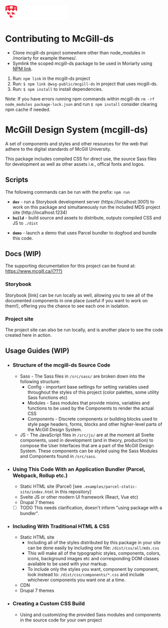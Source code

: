<img src="./src/sass/assets/mcgill-logo-red-reverse-XL-header.svg" width="200">

# Contributing to McGill-ds
 * Clone mcgill-ds project somewhere other than node_modules in /moriarty for example themes/.
 * Symlink the scoped mcgill-ds package to be used in Moriarty using [NPM link](https://docs.npmjs.com/cli/link).

 1. Run: `npm link` in the mcgill-ds project
 2. Run: `$ npm link @wsg-public/mcgill-ds` in project that uses mcgill-ds.
 3. Run: `$ npm install` to install dependencies.

 Note: If you have errors running npm commands within mcgill-ds
 `rm -rf node_modules package-lock.json` and run `$ npm install` consider clearing npm cache if needed.

# McGill Design System (mcgill-ds)

A set of components and styles and other resources for the web that adhere to the digital standards of McGill University.


This package includes compiled CSS for direct use, the source Sass files for development as well as other assets i.e., offical fonts and logos.

 <!-- 1. Clone, then run: `npm install`.
 1. To develop this package with Storybook and to see the documentation: `npm run dev`.
 1. To build the source and assets for distribution: `npm run build`.
 1. To launch a demo that uses Parcel bundler: `npm run demo`. Go to `http://localhost:1234` -->


 ## Scripts
 The following commands can be run with the prefix: `npm run `
 * **`dev`** - run a Storybook development server (https://localhost:3001) to work on this package and simultaneously run the included MDS project site (http://localhost:1234)
 * **`build`** - build source and assets to distribute, outputs compiled CSS and JS to `./dist`
 <!-- * test (run tests) -->
 * **`demo`** - launch a demo that uses Parcel bundler to dogfood and bundle this code.
 <!-- * deploy (build source and distribute to a remote server for hosting) -->

## Docs (WIP)
The supporting documentation for this project can be found at: https://www.mcgill.ca/{???}
### Storybook
Storybook [link] can be run locally as well, allowing you to see all of the documented components in one place (useful if you want to work on them!), offering you the chance to see each one in isolation.
### Project site
The project site can also be run locally, and is another place to see the code created here in action.

 ## Usage Guides (WIP)
  * ### Structure of the mcgill-ds Source Code
    * Sass - The Sass files in `/src/sass/` are broken down into the following structure:
      * Config - important base settings for setting variables used throughout the styles of this project (color palettes, some utility Sass functions etc)
      * Modules - Sass modules that provide mixins, variables and functions to be used by the Components to render the actual CSS
      * Components - Discrete components or building blocks used to style page headers, forms, blocks and other higher-level parts of the McGill Design System.
    * JS - The JavaScript files in `/src/js/` are at the moment all Svelte components, used in development (and in theory, production) to compose the User Interfaces that are a part of the McGill Design System. These components can be styled using the Sass Modules and Components found in `/src/sass`.
  * ### Using This Code With an Application Bundler (Parcel, Webpack, Rollup etc.)
    * Static HTML site (Parcel) [see `.examples/parcel-static-site/index.html` in this repository]
    * Svelte JS or other modern UI framework (React, Vue etc)
    * Drupal 7 themes
    - [ ] TODO This needs clarification, doesn't inform "using package with a bundler".
  * ### Including With Traditional HTML & CSS
    * Static HTML site
      * Including all of the styles distributed by this package in your site can be done easily by including one file: `/dist/css/all/mds.css`
      * This will make all of the typographic styles, components, colors, icons, background images etc and corresponding DOM classes available to be used with your markup.
      * To include only the styles you want, component by component, look instead to: `/dist/css/components/*.css` and include whichever components you want one at a time.
    * CDN
    * Drupal 7 themes
  * ### Creating a Custom CSS Build
    * Using and customizing the provided Sass modules and components in the source code for your own project
